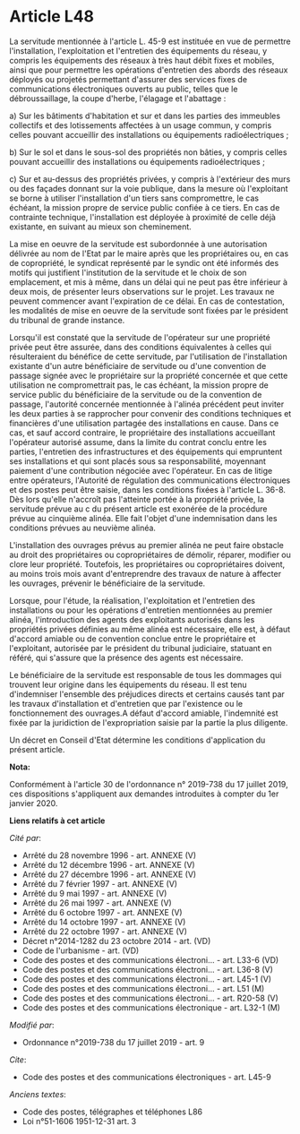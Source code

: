# Article L48

La servitude mentionnée à l'article L. 45-9 est instituée en vue de permettre l'installation, l'exploitation et l'entretien
des équipements du réseau, y compris les équipements des réseaux à très haut débit fixes et mobiles, ainsi que pour permettre
les opérations d'entretien des abords des réseaux déployés ou projetés permettant d'assurer des services fixes de
communications électroniques ouverts au public, telles que le débroussaillage, la coupe d'herbe, l'élagage et l'abattage :

a) Sur les bâtiments d'habitation et sur et dans les parties des immeubles collectifs et des lotissements affectées à un
usage commun, y compris celles pouvant accueillir des installations ou équipements radioélectriques ;

b) Sur le sol et dans le sous-sol des propriétés non bâties, y compris celles pouvant accueillir des installations ou
équipements radioélectriques ;

c) Sur et au-dessus des propriétés privées, y compris à l'extérieur des murs ou des façades donnant sur la voie publique,
dans la mesure où l'exploitant se borne à utiliser l'installation d'un tiers sans compromettre, le cas échéant, la mission
propre de service public confiée à ce tiers. En cas de contrainte technique, l'installation est déployée à proximité de celle
déjà existante, en suivant au mieux son cheminement.

La mise en oeuvre de la servitude est subordonnée à une autorisation délivrée au nom de l'Etat par le maire après que les
propriétaires ou, en cas de copropriété, le syndicat représenté par le syndic ont été informés des motifs qui justifient
l'institution de la servitude et le choix de son emplacement, et mis à même, dans un délai qui ne peut pas être inférieur à
deux mois, de présenter leurs observations sur le projet. Les travaux ne peuvent commencer avant l'expiration de ce délai. En
cas de contestation, les modalités de mise en oeuvre de la servitude sont fixées par le président du tribunal de grande
instance.

Lorsqu'il est constaté que la servitude de l'opérateur sur une propriété privée peut être assurée, dans des conditions
équivalentes à celles qui résulteraient du bénéfice de cette servitude, par l'utilisation de l'installation existante d'un
autre bénéficiaire de servitude ou d'une convention de passage signée avec le propriétaire sur la propriété concernée et que
cette utilisation ne compromettrait pas, le cas échéant, la mission propre de service public du bénéficiaire de la servitude
ou de la convention de passage, l'autorité concernée mentionnée à l'alinéa précédent peut inviter les deux parties à se
rapprocher pour convenir des conditions techniques et financières d'une utilisation partagée des installations en cause. Dans
ce cas, et sauf accord contraire, le propriétaire des installations accueillant l'opérateur autorisé assume, dans la limite
du contrat conclu entre les parties, l'entretien des infrastructures et des équipements qui empruntent ses installations et
qui sont placés sous sa responsabilité, moyennant paiement d'une contribution négociée avec l'opérateur. En cas de litige
entre opérateurs, l'Autorité de régulation des communications électroniques et des postes peut être saisie, dans les
conditions fixées à l'article L. 36-8. Dès lors qu'elle n'accroît pas l'atteinte portée à la propriété privée, la servitude
prévue au c du présent article est exonérée de la procédure prévue au cinquième alinéa. Elle fait l'objet d'une indemnisation
dans les conditions prévues au neuvième alinéa.

L'installation des ouvrages prévus au premier alinéa ne peut faire obstacle au droit des propriétaires ou copropriétaires de
démolir, réparer, modifier ou clore leur propriété. Toutefois, les propriétaires ou copropriétaires doivent, au moins trois
mois avant d'entreprendre des travaux de nature à affecter les ouvrages, prévenir le bénéficiaire de la servitude.

Lorsque, pour l'étude, la réalisation, l'exploitation et l'entretien des installations ou pour les opérations d'entretien
mentionnées au premier alinéa, l'introduction des agents des exploitants autorisés dans les propriétés privées définies au
même alinéa est nécessaire, elle est, à défaut d'accord amiable ou de convention conclue entre le propriétaire et
l'exploitant, autorisée par le président du tribunal judiciaire, statuant en référé, qui s'assure que la présence des agents
est nécessaire.

Le bénéficiaire de la servitude est responsable de tous les dommages qui trouvent leur origine dans les équipements du
réseau. Il est tenu d'indemniser l'ensemble des préjudices directs et certains causés tant par les travaux d'installation et
d'entretien que par l'existence ou le fonctionnement des ouvrages.A défaut d'accord amiable, l'indemnité est fixée par la
juridiction de l'expropriation saisie par la partie la plus diligente.

Un décret en Conseil d'Etat détermine les conditions d'application du présent article.

**Nota:**

Conformément à l'article 30 de l'ordonnance n° 2019-738 du 17 juillet 2019, ces dispositions s'appliquent aux demandes
introduites à compter du 1er janvier 2020.

**Liens relatifs à cet article**

_Cité par_:

  - Arrêté du 28 novembre 1996 - art. ANNEXE (V)
  - Arrêté du 12 décembre 1996 - art. ANNEXE (V)
  - Arrêté du 27 décembre 1996 - art. ANNEXE (V)
  - Arrêté du 7 février 1997 - art. ANNEXE (V)
  - Arrêté du 9 mai 1997 - art. ANNEXE (V)
  - Arrêté du 26 mai 1997 - art. ANNEXE (V)
  - Arrêté du 6 octobre 1997 - art. ANNEXE (V)
  - Arrêté du 14 octobre 1997 - art. ANNEXE (V)
  - Arrêté du 22 octobre 1997 - art. ANNEXE (V)
  - Décret n°2014-1282 du 23 octobre 2014 - art. (VD)
  - Code de l'urbanisme - art. (VD)
  - Code des postes et des communications électroni... - art. L33-6 (VD)
  - Code des postes et des communications électroni... - art. L36-8 (V)
  - Code des postes et des communications électroni... - art. L45-1 (V)
  - Code des postes et des communications électroni... - art. L51 (M)
  - Code des postes et des communications électroni... - art. R20-58 (V)
  - Code des postes et des communications électronique - art. L32-1 (M)

_Modifié par_:

  - Ordonnance n°2019-738 du 17 juillet 2019 - art. 9

_Cite_:

  - Code des postes et des communications électroniques - art. L45-9

_Anciens textes_:

  - Code des postes, télégraphes et téléphones L86
  - Loi n°51-1606 1951-12-31 art. 3
